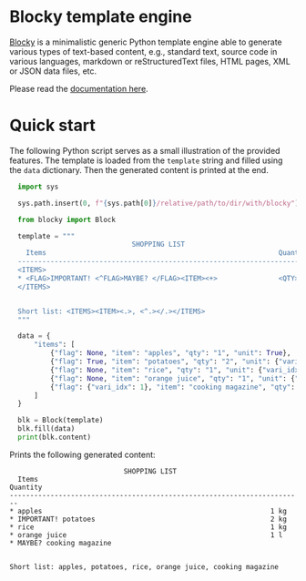 # Blocky template engine

[Blocky](https://github.com/lubomilko/blocky) is a minimalistic generic Python template engine
able to generate various types of text-based content, e.g., standard text, source code in various
languages, markdown or reStructuredText files, HTML pages, XML or JSON data files, etc.

Please read the [documentation here](https://lubomilko.github.io/blocky).


# Quick start

The following Python script serves as a small illustration of the provided features. The template
is loaded from the `template` string and filled using the `data` dictionary. Then the generated
content is printed at the end.

``` python
  import sys

  sys.path.insert(0, f"{sys.path[0]}/relative/path/to/dir/with/blocky")

  from blocky import Block

  template = """
                              SHOPPING LIST
    Items                                                         Quantity
  ------------------------------------------------------------------------
  <ITEMS>
  * <FLAG>IMPORTANT! <^FLAG>MAYBE? </FLAG><ITEM><+>               <QTY><UNIT> kg<^UNIT> l</UNIT>
  </ITEMS>


  Short list: <ITEMS><ITEM><.>, <^.></.></ITEMS>
  """

  data = {
      "items": [
          {"flag": None, "item": "apples", "qty": "1", "unit": True},
          {"flag": True, "item": "potatoes", "qty": "2", "unit": {"vari_idx": 0}},
          {"flag": None, "item": "rice", "qty": "1", "unit": {"vari_idx": 0}},
          {"flag": None, "item": "orange juice", "qty": "1", "unit": {"vari_idx": 1}},
          {"flag": {"vari_idx": 1}, "item": "cooking magazine", "qty": None, "unit": None},
      ]
  }

  blk = Block(template)
  blk.fill(data)
  print(blk.content)
```

Prints the following generated content:

``` text
                            SHOPPING LIST
  Items                                                         Quantity
------------------------------------------------------------------------
* apples                                                        1 kg
* IMPORTANT! potatoes                                           2 kg
* rice                                                          1 kg
* orange juice                                                  1 l
* MAYBE? cooking magazine


Short list: apples, potatoes, rice, orange juice, cooking magazine
```

